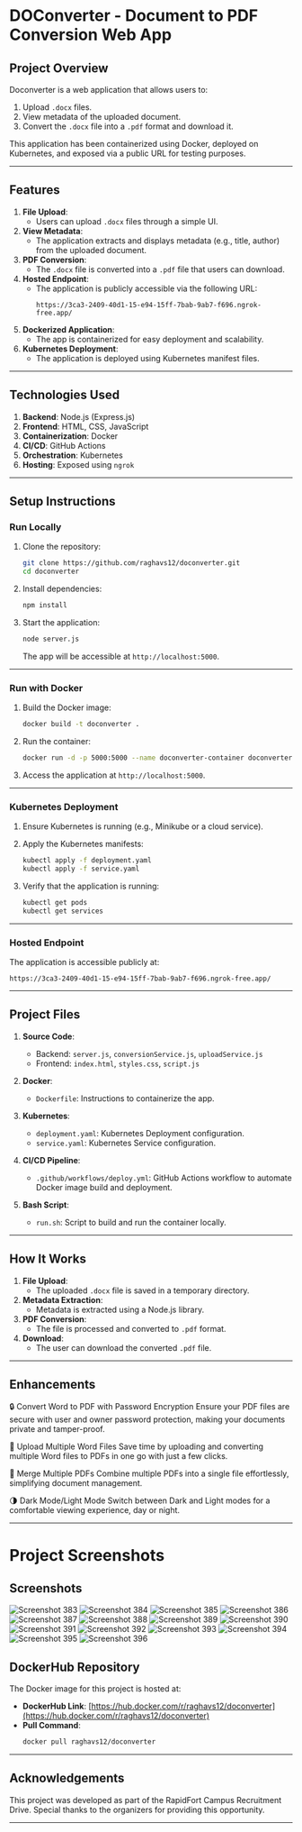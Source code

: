 
# **DOConverter - Document to PDF Conversion Web App**

## **Project Overview**
Doconverter is a web application that allows users to:
1. Upload `.docx` files.
2. View metadata of the uploaded document.
3. Convert the `.docx` file into a `.pdf` format and download it.

This application has been containerized using Docker, deployed on Kubernetes, and exposed via a public URL for testing purposes.

---

## **Features**
1. **File Upload**:
   - Users can upload `.docx` files through a simple UI.
2. **View Metadata**:
   - The application extracts and displays metadata (e.g., title, author) from the uploaded document.
3. **PDF Conversion**:
   - The `.docx` file is converted into a `.pdf` file that users can download.
4. **Hosted Endpoint**:
   - The application is publicly accessible via the following URL:
     ```
     https://3ca3-2409-40d1-15-e94-15ff-7bab-9ab7-f696.ngrok-free.app/
     ```
5. **Dockerized Application**:
   - The app is containerized for easy deployment and scalability.
6. **Kubernetes Deployment**:
   - The application is deployed using Kubernetes manifest files.

---

## **Technologies Used**
1. **Backend**: Node.js (Express.js)
2. **Frontend**: HTML, CSS, JavaScript
3. **Containerization**: Docker
4. **CI/CD**: GitHub Actions
5. **Orchestration**: Kubernetes
6. **Hosting**: Exposed using `ngrok`

---

## **Setup Instructions**

### **Run Locally**
1. Clone the repository:
   ```bash
   git clone https://github.com/raghavs12/doconverter.git
   cd doconverter
   ```

2. Install dependencies:
   ```bash
   npm install
   ```

3. Start the application:
   ```bash
   node server.js
   ```
   The app will be accessible at `http://localhost:5000`.

---

### **Run with Docker**
1. Build the Docker image:
   ```bash
   docker build -t doconverter .
   ```

2. Run the container:
   ```bash
   docker run -d -p 5000:5000 --name doconverter-container doconverter
   ```

3. Access the application at `http://localhost:5000`.

---

### **Kubernetes Deployment**
1. Ensure Kubernetes is running (e.g., Minikube or a cloud service).
2. Apply the Kubernetes manifests:
   ```bash
   kubectl apply -f deployment.yaml
   kubectl apply -f service.yaml
   ```

3. Verify that the application is running:
   ```bash
   kubectl get pods
   kubectl get services
   ```

---

### **Hosted Endpoint**
The application is accessible publicly at:
```
https://3ca3-2409-40d1-15-e94-15ff-7bab-9ab7-f696.ngrok-free.app/
```

---

## **Project Files**
1. **Source Code**:
   - Backend: `server.js`, `conversionService.js`, `uploadService.js`
   - Frontend: `index.html`, `styles.css`, `script.js`

2. **Docker**:
   - `Dockerfile`: Instructions to containerize the app.

3. **Kubernetes**:
   - `deployment.yaml`: Kubernetes Deployment configuration.
   - `service.yaml`: Kubernetes Service configuration.

4. **CI/CD Pipeline**:
   - `.github/workflows/deploy.yml`: GitHub Actions workflow to automate Docker image build and deployment.

5. **Bash Script**:
   - `run.sh`: Script to build and run the container locally.

---

## **How It Works**
1. **File Upload**:
   - The uploaded `.docx` file is saved in a temporary directory.
2. **Metadata Extraction**:
   - Metadata is extracted using a Node.js library.
3. **PDF Conversion**:
   - The file is processed and converted to `.pdf` format.
4. **Download**:
   - The user can download the converted `.pdf` file.

---

## **Enhancements**
🔒 Convert Word to PDF with Password Encryption
Ensure your PDF files are secure with user and owner password protection, making your documents private and tamper-proof.

📂 Upload Multiple Word Files
Save time by uploading and converting multiple Word files to PDFs in one go with just a few clicks.

🔗 Merge Multiple PDFs
Combine multiple PDFs into a single file effortlessly, simplifying document management.

🌗 Dark Mode/Light Mode
Switch between Dark and Light modes for a comfortable viewing experience, day or night.


---

# Project Screenshots

## Screenshots
![Screenshot 383](https://github.com/raghavs12/doconverter/blob/main/images/Screenshot%20(383).png)
![Screenshot 384](https://github.com/raghavs12/doconverter/blob/main/images/Screenshot%20(384).png)
![Screenshot 385](https://github.com/raghavs12/doconverter/blob/main/images/Screenshot%20(385).png)
![Screenshot 386](https://github.com/raghavs12/doconverter/blob/main/images/Screenshot%20(386).png)
![Screenshot 387](https://github.com/raghavs12/doconverter/blob/main/images/Screenshot%20(387).png)
![Screenshot 388](https://github.com/raghavs12/doconverter/blob/main/images/Screenshot%20(388).png)
![Screenshot 389](https://github.com/raghavs12/doconverter/blob/main/images/Screenshot%20(389).png)
![Screenshot 390](https://github.com/raghavs12/doconverter/blob/main/images/Screenshot%20(390).png)
![Screenshot 391](https://github.com/raghavs12/doconverter/blob/main/images/Screenshot%20(391).png)
![Screenshot 392](https://github.com/raghavs12/doconverter/blob/main/images/Screenshot%20(392).png)
![Screenshot 393](https://github.com/raghavs12/doconverter/blob/main/images/Screenshot%20(393).png)
![Screenshot 394](https://github.com/raghavs12/doconverter/blob/main/images/Screenshot%20(394).png)
![Screenshot 395](https://github.com/raghavs12/doconverter/blob/main/images/Screenshot%20(395).png)
![Screenshot 396](https://github.com/raghavs12/doconverter/blob/main/images/Screenshot%20(396).png)


## **DockerHub Repository**
The Docker image for this project is hosted at:
- **DockerHub Link**: [https://hub.docker.com/r/raghavs12/doconverter](https://hub.docker.com/r/raghavs12/doconverter)
- **Pull Command**:
  ```bash
  docker pull raghavs12/doconverter
  ```

---

## **Acknowledgements**
This project was developed as part of the RapidFort Campus Recruitment Drive. Special thanks to the organizers for providing this opportunity.

---
